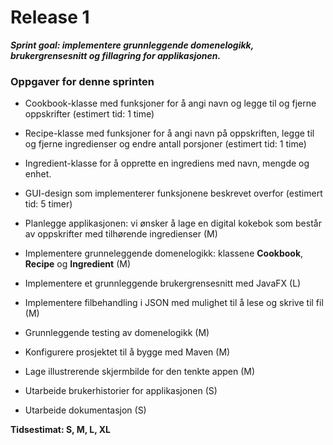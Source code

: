 # Release 1

***Sprint goal: implementere grunnleggende domenelogikk, brukergrensesnitt og fillagring for applikasjonen.***

### Oppgaver for denne sprinten


- Cookbook-klasse med funksjoner for å angi navn og legge til og fjerne oppskrifter (estimert tid:  1 time)
- Recipe-klasse med funksjoner for å angi navn på oppskriften, legge til og fjerne ingredienser og endre antall porsjoner (estimert tid: 1 time)
- Ingredient-klasse for å opprette en ingrediens med navn, mengde og enhet. 
- GUI-design som implementerer funksjonene beskrevet overfor (estimert tid: 5 timer)


- Planlegge applikasjonen: vi ønsker å lage en digital kokebok som består av oppskrifter med tilhørende ingredienser (M)
- Implementere grunneleggende domenelogikk: klassene **Cookbook**, **Recipe** og **Ingredient** (M)
- Implementere et grunnleggende brukergrensesnitt med JavaFX (L)
- Implementere filbehandling i JSON med mulighet til å lese og skrive til fil (M)
- Grunnleggende testing av domenelogikk (M)
- Konfigurere prosjektet til å bygge med Maven (M)
- Lage illustrerende skjermbilde for den tenkte appen (M)
- Utarbeide brukerhistorier for applikasjonen (S)
- Utarbeide dokumentasjon (S)

**Tidsestimat: S, M, L, XL**
